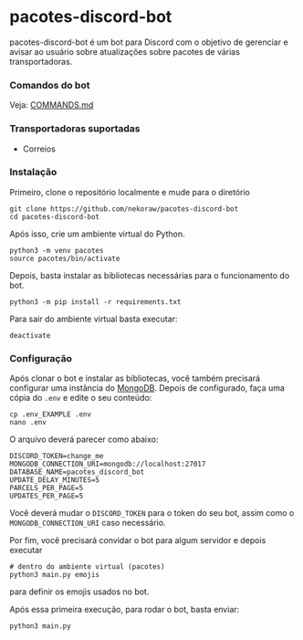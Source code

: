 # pacotes-discord-bot

pacotes-discord-bot é um bot para Discord com o objetivo de gerenciar e avisar ao usuário sobre atualizações sobre pacotes de várias transportadoras.

### Comandos do bot
Veja: [COMMANDS.md](COMMANDS.md)

### Transportadoras suportadas
- Correios

### Instalação

Primeiro, clone o repositório localmente e mude para o diretório
```shell
git clone https://github.com/nekoraw/pacotes-discord-bot
cd pacotes-discord-bot
```

Após isso, crie um ambiente virtual do Python.
```shell
python3 -m venv pacotes
source pacotes/bin/activate
```

Depois, basta instalar as bibliotecas necessárias para o funcionamento do bot.
```shell
python3 -m pip install -r requirements.txt
```

Para sair do ambiente virtual basta executar:
```shell
deactivate
```

### Configuração
Após clonar o bot e instalar as bibliotecas, você também precisará configurar uma instância do [MongoDB](https://www.mongodb.com/).
Depois de configurado, faça uma cópia do `.env` e edite o seu conteúdo:

```shell
cp .env_EXAMPLE .env
nano .env
```
O arquivo deverá parecer como abaixo:
```dotenv
DISCORD_TOKEN=change_me
MONGODB_CONNECTION_URI=mongodb://localhost:27017
DATABASE_NAME=pacotes_discord_bot
UPDATE_DELAY_MINUTES=5
PARCELS_PER_PAGE=5
UPDATES_PER_PAGE=5
```
Você deverá mudar o `DISCORD_TOKEN` para o token do seu bot, assim como o `MONGODB_CONNECTION_URI` caso necessário.

Por fim, você precisará convidar o bot para algum servidor e depois executar
```shell
# dentro do ambiente virtual (pacotes)
python3 main.py emojis
```
para definir os emojis usados no bot.

Após essa primeira execução, para rodar o bot, basta enviar:

```shell
python3 main.py
```